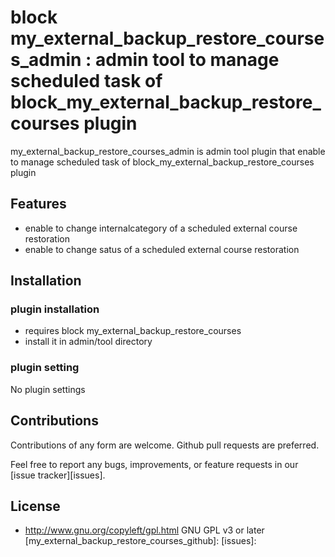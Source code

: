 # block my_external_backup_restore_courses_admin  : admin tool to manage scheduled task of block_my_external_backup_restore_courses plugin
my_external_backup_restore_courses_admin is admin tool plugin that enable to manage scheduled task of block_my_external_backup_restore_courses plugin

## Features
  * enable to change internalcategory of a scheduled external course restoration
  * enable to change satus of a scheduled external course restoration

## Installation

### plugin installation
  * requires block my_external_backup_restore_courses
  * install it in admin/tool directory

### plugin setting
No plugin settings

## Contributions

Contributions of any form are welcome. Github pull requests are preferred.

Feel free to report any bugs, improvements, or feature requests in our [issue tracker][issues].

## License
* http://www.gnu.org/copyleft/gpl.html GNU GPL v3 or later
[my_external_backup_restore_courses_github]: 
[issues]: 
